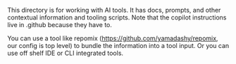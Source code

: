 This directory is for working with AI tools. It has docs, prompts, and other contextual information and tooling scripts.
Note that the copilot instructions live in .github because they have to.

You can use a tool like repomix (https://github.com/yamadashy/repomix, our config is top level) to bundle the information into a tool input. Or you can use off shelf IDE or CLI integrated tools. 